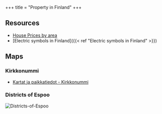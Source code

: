 +++
title = "Property in Finland"
+++


## Resources
- [House Prices by area](https://blok.ai/en/neighbourhoods/)
- [Electric symbols in Finland]({{< ref "Electric symbols in Finland" >}})

## Maps
### Kirkkonummi
- [Kartat ja paikkatiedot - Kirkkonummi](https://www.kirkkonummi.fi/kartat-ja-paikkatiedot)

### Districts of Espoo
![Districts-of-Espoo](/notes/attachments/Districts-of-Espoo.png)